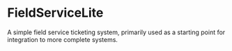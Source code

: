 # FieldServiceLite
A simple field service ticketing system, primarily used as a starting point for integration to more complete systems.
